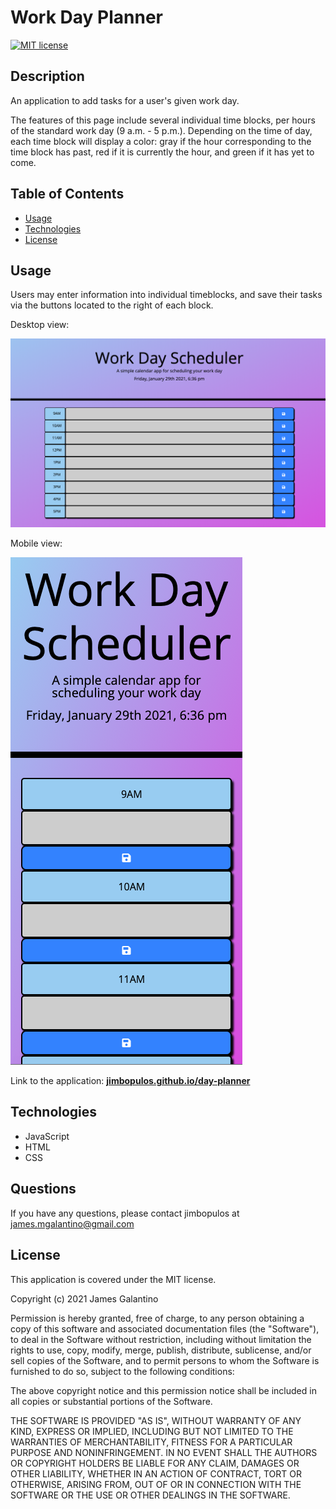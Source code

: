 # Work Day Planner

[![MIT license](https://img.shields.io/badge/License-MIT-blue.svg)](https://lbesson.mit-license.org/)

## Description

An application to add tasks for a user's given work day. 

The features of this page include several individual time blocks, per hours of the standard work day (9 a.m. - 5 p.m.). Depending on the time of day, each time block will display a color: gray if the hour corresponding to the time block has past, red if it is currently the hour, and green if it has yet to come.

## Table of Contents

- [Usage](#usage)
- [Technologies](#technologies)
- [License](#license)

## Usage

Users may enter information into individual timeblocks, and save their tasks via the buttons located to the right of each block.

Desktop view:

![Day Planner screenshot Deskstop](Day-Planner-Desktop.png)

Mobile view:

![Day Planner screenshot Mobile](Day-Planner-Mobile.png)

Link to the application: **[jimbopulos.github.io/day-planner](https://jimbopulos.github.io/day-planner/)**

## Technologies
- JavaScript
- HTML
- CSS

## Questions

If you have any questions, please contact jimbopulos at james.mgalantino@gmail.com

## License

This application is covered under the MIT license.

Copyright (c) 2021 James Galantino

Permission is hereby granted, free of charge, to any person obtaining a copy
of this software and associated documentation files (the "Software"), to deal
in the Software without restriction, including without limitation the rights
to use, copy, modify, merge, publish, distribute, sublicense, and/or sell
copies of the Software, and to permit persons to whom the Software is
furnished to do so, subject to the following conditions:

The above copyright notice and this permission notice shall be included in all
copies or substantial portions of the Software.

THE SOFTWARE IS PROVIDED "AS IS", WITHOUT WARRANTY OF ANY KIND, EXPRESS OR
IMPLIED, INCLUDING BUT NOT LIMITED TO THE WARRANTIES OF MERCHANTABILITY,
FITNESS FOR A PARTICULAR PURPOSE AND NONINFRINGEMENT. IN NO EVENT SHALL THE
AUTHORS OR COPYRIGHT HOLDERS BE LIABLE FOR ANY CLAIM, DAMAGES OR OTHER
LIABILITY, WHETHER IN AN ACTION OF CONTRACT, TORT OR OTHERWISE, ARISING FROM,
OUT OF OR IN CONNECTION WITH THE SOFTWARE OR THE USE OR OTHER DEALINGS IN THE
SOFTWARE.